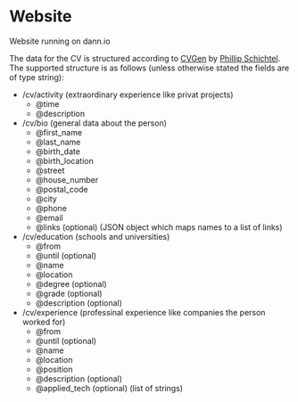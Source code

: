 # Website
Website running on dann.io

The data for the CV is structured according to [CVGen](https://github.com/pschichtel/CVGen) by [Phillip Schichtel](https://github.com/pschichtel). The supported structure is as follows (unless otherwise stated the fields are of type string):
- /cv/activity (extraordinary experience like privat projects)
  - @time
  - @description
- /cv/bio (general data about the person)
  - @first_name
  - @last_name
  - @birth_date
  - @birth_location
  - @street
  - @house_number
  - @postal_code
  - @city
  - @phone
  - @email
  - @links (optional) (JSON object which maps names to a list of links)
- /cv/education (schools and universities)
  - @from
  - @until (optional)
  - @name
  - @location
  - @degree (optional)
  - @grade (optional)
  - @description (optional)
- /cv/experience (professinal experience like companies the person worked for)
  - @from
  - @until (optional)
  - @name
  - @location
  - @position
  - @description (optional)
  - @applied_tech (optional) (list of strings)